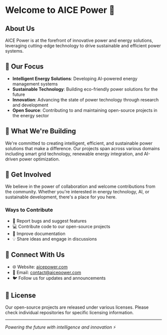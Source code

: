 # Welcome to AICE Power 👋

## About Us

AICE Power is at the forefront of innovative power and energy solutions, leveraging cutting-edge technology to drive sustainable and efficient power systems.

## 🎯 Our Focus

- **Intelligent Energy Solutions**: Developing AI-powered energy management systems
- **Sustainable Technology**: Building eco-friendly power solutions for the future
- **Innovation**: Advancing the state of power technology through research and development
- **Open Source**: Contributing to and maintaining open-source projects in the energy sector

## 🚀 What We're Building

We're committed to creating intelligent, efficient, and sustainable power solutions that make a difference. Our projects span across various domains including smart grid technology, renewable energy integration, and AI-driven power optimization.

## 🌟 Get Involved

We believe in the power of collaboration and welcome contributions from the community. Whether you're interested in energy technology, AI, or sustainable development, there's a place for you here.

### Ways to Contribute

- 🐛 Report bugs and suggest features
- 💻 Contribute code to our open-source projects
- 📖 Improve documentation
- 💡 Share ideas and engage in discussions

## 🔗 Connect With Us

- 🌐 Website: [aicepower.com](https://aicepower.com)
- 📧 Email: contact@aicepower.com
- 🐦 Follow us for updates and announcements

## 📄 License

Our open-source projects are released under various licenses. Please check individual repositories for specific licensing information.

---

*Powering the future with intelligence and innovation* ⚡
